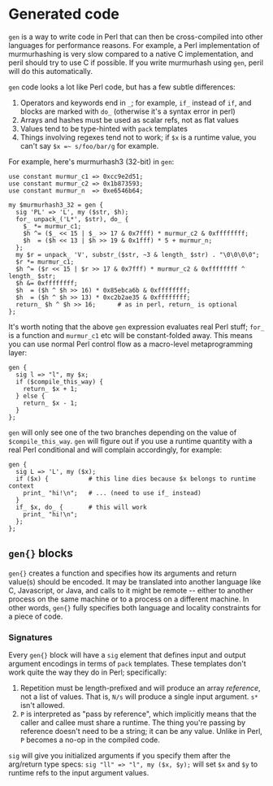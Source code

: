 # Generated code
`gen` is a way to write code in Perl that can then be cross-compiled into other
languages for performance reasons. For example, a Perl implementation of
murmurhashing is very slow compared to a native C implementation, and peril
should try to use C if possible. If you write murmurhash using `gen`, peril
will do this automatically.

`gen` code looks a lot like Perl code, but has a few subtle differences:

1. Operators and keywords end in `_`; for example, `if_` instead of `if`, and
   blocks are marked with `do_` (otherwise it's a syntax error in perl)
2. Arrays and hashes must be used as scalar refs, not as flat values
3. Values tend to be type-hinted with `pack` templates
4. Things involving regexes tend not to work; if `$x` is a runtime value, you
   can't say `$x =~ s/foo/bar/g` for example.

For example, here's murmurhash3 (32-bit) in `gen`:

```
use constant murmur_c1 => 0xcc9e2d51;
use constant murmur_c2 => 0x1b873593;
use constant murmur_n  => 0xe6546b64;

my $murmurhash3_32 = gen {
  sig 'PL' => 'L', my ($str, $h);
  for_ unpack_('L*', $str), do_ {
    $_ *= murmur_c1;
    $h ^= ($_ << 15 | $_ >> 17 & 0x7fff) * murmur_c2 & 0xffffffff;
    $h  = ($h << 13 | $h >> 19 & 0x1fff) * 5 + murmur_n;
  };
  my $r = unpack_ 'V', substr_($str, ~3 & length_ $str) . "\0\0\0\0";
  $r *= murmur_c1;
  $h ^= ($r << 15 | $r >> 17 & 0x7fff) * murmur_c2 & 0xffffffff ^ length_ $str;
  $h &= 0xffffffff;
  $h  = ($h ^ $h >> 16) * 0x85ebca6b & 0xffffffff;
  $h  = ($h ^ $h >> 13) * 0xc2b2ae35 & 0xffffffff;
  return_ $h ^ $h >> 16;      # as in perl, return_ is optional
};
```

It's worth noting that the above `gen` expression evaluates real Perl stuff;
`for_` is a function and `murmur_c1` etc will be constant-folded away. This
means you can use normal Perl control flow as a macro-level metaprogramming
layer:

```
gen {
  sig l => "l", my $x;
  if ($compile_this_way) {
    return_ $x + 1;
  } else {
    return_ $x - 1;
  }
};
```

`gen` will only see one of the two branches depending on the value of
`$compile_this_way`. `gen` will figure out if you use a runtime quantity with a
real Perl conditional and will complain accordingly, for example:

```
gen {
  sig L => 'L', my ($x);
  if ($x) {           # this line dies because $x belongs to runtime context
    print_ "hi!\n";   # ... (need to use if_ instead)
  }
  if_ $x, do_ {       # this will work
    print_ "hi!\n";
  };
};
```

## `gen{}` blocks
`gen{}` creates a function and specifies how its arguments and return value(s)
should be encoded. It may be translated into another language like C,
Javascript, or Java, and calls to it might be remote -- either to another
process on the same machine or to a process on a different machine. In other
words, `gen{}` fully specifies both language and locality constraints for a
piece of code.

### Signatures
Every `gen{}` block will have a `sig` element that defines input and output
argument encodings in terms of `pack` templates. These templates don't work
quite the way they do in Perl; specifically:

1. Repetition must be length-prefixed and will produce an array _reference_,
   not a list of values. That is, `N/s` will produce a single input argument.
   `s*` isn't allowed.
2. `P` is interpreted as "pass by reference", which implicitly means that the
   caller and callee must share a runtime. The thing you're passing by
   reference doesn't need to be a string; it can be any value. Unlike in Perl,
   `P` becomes a no-op in the compiled code.

`sig` will give you initialized arguments if you specify them after the
arg/return type specs: `sig "ll" => "l", my ($x, $y);` will set `$x` and `$y`
to runtime refs to the input argument values.

